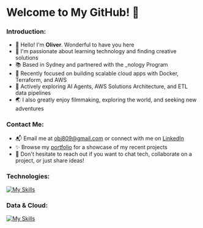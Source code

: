 # Welcome to My GitHub! 💫

### Introduction:

- 👋 Hello! I'm **Oliver**. Wonderful to have you here
- 🚀 I'm passionate about learning technology and finding creative solutions
- 📚 Based in Sydney and partnered with the _nology Program
- 🧩 Recently focused on building scalable cloud apps with Docker, Terraform, and AWS
- 🌱 Actively exploring AI Agents, AWS Solutions Architecture, and ETL data pipelines
- 🌏 I also greatly enjoy filmmaking, exploring the world, and seeking new adventures

### Contact Me:
- 📬 Email me at obj809@gmail.com or connect with me on [LinkedIn](https://www.linkedin.com/in/obj809/)
- ✨ Browse my [portfolio](https://cyberforge1.github.io/portfolio-project) for a showcase of my recent projects
- 💬 Don't hesitate to reach out if you want to chat tech, collaborate on a project, or just share ideas!

### Technologies:

[![My Skills](https://skillicons.dev/icons?i=python,flask,django,js,ts,react,nodejs,express,nest,java,spring)](https://skillicons.dev)

### Data & Cloud:

[![My Skills](https://skillicons.dev/icons?i=anaconda,terraform,docker,mongodb,firebase,postgres,mysql,aws)](https://skillicons.dev)

<!---
cyberforge1/cyberforge1 is a ✨ special ✨ repository because its `README.md` (this file) appears on your GitHub profile.
You can click the Preview link to take a look at your changes.
--->
<!---
- 🧩 Additional interests include: Midjourney Image Generation, Social Media Data and ChatGPT Assistants
--->


